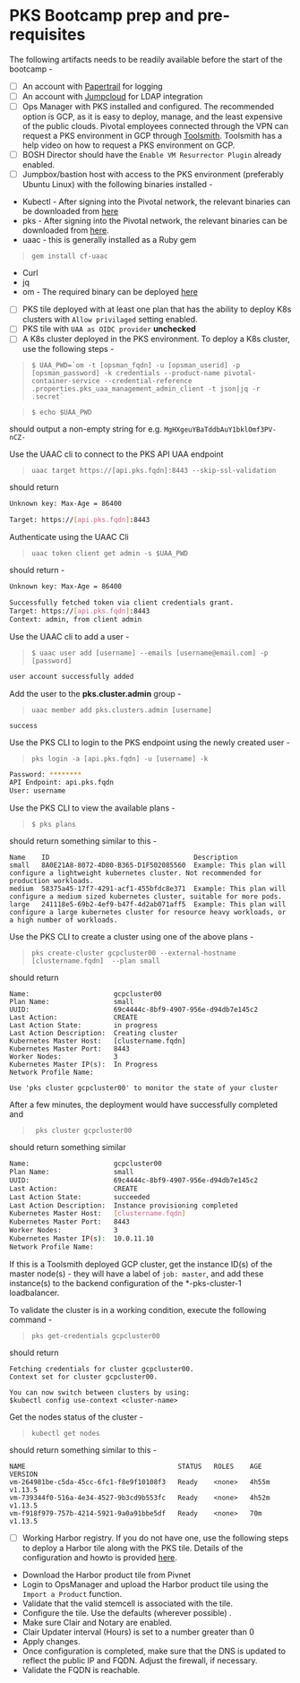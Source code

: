 
# PKS Bootcamp prep and pre-requisites 

The following artifacts needs to be readily available before the start of the bootcamp -

 - [ ] An account with [Papertrail](https://papertrailapp.com/) for logging
 - [ ] An account with [Jumpcloud](https://jumpcloud.com/signup/) for LDAP integration
 - [ ] Ops Manager with PKS installed and configured. The recommended option is GCP, as it is easy to deploy, manage, and the least expensive of the public clouds. Pivotal employees connected through the VPN can request a PKS environment in GCP through [Toolsmith](https://environments.toolsmiths.cf-app.com/home). Toolsmith has a help video on how to request a PKS environment on GCP. 
 - [ ] BOSH Director should have the `Enable VM Resurrector Plugin` already enabled.
 - [ ] Jumpbox/bastion host with access to the PKS environment (preferably Ubuntu Linux) with the following binaries installed -
 * Kubectl - After signing into the Pivotal network, the relevant binaries can be downloaded from [here](https://network.pivotal.io/products/pivotal-container-service/#/releases/386533/file_groups/1831)
 * pks - After signing into the Pivotal network, the relevant binaries can be downloaded from [here](https://network.pivotal.io/products/pivotal-container-service/#/releases/386533/file_groups/1830).
 * uaac - this is generally installed as a Ruby gem 
> `gem install cf-uaac`
 * Curl
 * jq
 * om - The required binary can be deployed [here](https://github.com/pivotal-cf/om/releases)
 
 
 - [ ] PKS tile deployed with at least one plan that has the ability to deploy K8s clusters with `Allow privilaged` setting enabled.
 - [ ] PKS tile with `UAA as OIDC provider` **unchecked**
 - [ ] A K8s cluster deployed in the PKS environment. To deploy a K8s cluster, use the following steps - 
 
>``
$ UAA_PWD=`om -t [opsman_fqdn] -u [opsman_userid] -p [opsman_password] -k credentials --product-name pivotal-container-service --credential-reference .properties.pks_uaa_management_admin_client -t json|jq -r .secret`
``

> `$ echo $UAA_PWD`

should output a non-empty string for e.g.
`MgHXgeuYBaTddbAuY1bklOmf3PV-nCZ-`

Use the UAAC cli to connect to the PKS API UAA endpoint

> `uaac target https://[api.pks.fqdn]:8443 --skip-ssl-validation`

should return 
```bash
Unknown key: Max-Age = 86400

Target: https://[api.pks.fqdn]:8443
```
Authenticate using the UAAC Cli

> `uaac token client get admin -s $UAA_PWD`

should return -
```bash
Unknown key: Max-Age = 86400

Successfully fetched token via client credentials grant.
Target: https://[api.pks.fqdn]:8443
Context: admin, from client admin
```
Use the UAAC cli to add a user -

>`$ uaac user add [username] --emails [username@email.com] -p [password]`

```bash
user account successfully added
```
Add the user to the **pks.cluster.admin** group -
> `uaac member add pks.clusters.admin [username]`

```
success
```
Use the PKS CLI to login to the PKS endpoint using the newly created user -

> `pks login -a [api.pks.fqdn] -u [username] -k`

```bash
Password: ********
API Endpoint: api.pks.fqdn
User: username
```

Use the PKS CLI to view the available plans - 

>`$ pks plans`

should return something similar to this - 
```shell
Name    ID                                    Description
small   8A0E21A8-8072-4D80-B365-D1F502085560  Example: This plan will configure a lightweight kubernetes cluster. Not recommended for production workloads.
medium  58375a45-17f7-4291-acf1-455bfdc8e371  Example: This plan will configure a medium sized kubernetes cluster, suitable for more pods.
large   241118e5-69b2-4ef9-b47f-4d2ab071aff5  Example: This plan will configure a large kubernetes cluster for resource heavy workloads, or a high number of workloads.
```

Use the PKS CLI to create a cluster using one of the above plans - 

>`pks create-cluster gcpcluster00 --external-hostname [clustername.fqdn]  --plan small`

should return 
```shell
Name:                     gcpcluster00
Plan Name:                small
UUID:                     69c4444c-8bf9-4907-956e-d94db7e145c2
Last Action:              CREATE
Last Action State:        in progress
Last Action Description:  Creating cluster
Kubernetes Master Host:   [clustername.fqdn]
Kubernetes Master Port:   8443
Worker Nodes:             3
Kubernetes Master IP(s):  In Progress
Network Profile Name:

Use 'pks cluster gcpcluster00' to monitor the state of your cluster
```

After a few minutes, the deployment would have successfully completed and 

>` pks cluster gcpcluster00`

should return something similar

```bash
Name:                     gcpcluster00
Plan Name:                small
UUID:                     69c4444c-8bf9-4907-956e-d94db7e145c2
Last Action:              CREATE
Last Action State:        succeeded
Last Action Description:  Instance provisioning completed
Kubernetes Master Host:   [clustername.fqdn]
Kubernetes Master Port:   8443
Worker Nodes:             3
Kubernetes Master IP(s):  10.0.11.10
Network Profile Name:
```

If this is a Toolsmith deployed GCP cluster, get the instance ID(s) of the master node(s) - they will have a label of `job: master`, and add these instance(s) to the backend configuration of the *-pks-cluster-1 loadbalancer.

To validate the cluster is in a working condition, execute the following command -

> `pks get-credentials gcpcluster00`

should return 

```shell
Fetching credentials for cluster gcpcluster00.
Context set for cluster gcpcluster00.

You can now switch between clusters by using:
$kubectl config use-context <cluster-name>
```

Get the nodes status of the cluster - 

> `kubectl get nodes`

should return something similar to this - 

```shell
NAME                                      STATUS   ROLES    AGE     VERSION
vm-264981be-c5da-45cc-6fc1-f8e9f10108f3   Ready    <none>   4h55m   v1.13.5
vm-739344f0-516a-4e34-4527-9b3cd9b553fc   Ready    <none>   4h52m   v1.13.5
vm-f918f979-757b-4214-5921-9a0a91bbe5df   Ready    <none>   70m     v1.13.5
```

 - [ ] Working Harbor registry. If you do not have one, use the following steps to deploy a Harbor tile along with the PKS tile. Details of the configuration and howto is provided [here](https://docs.pivotal.io/partners/vmware-harbor/installing.html).

- Download the Harbor product tile from Pivnet
- Login to OpsManager and upload the Harbor product tile using the `Import a Product` function. 
- Validate that the valid stemcell is associated with the tile.
- Configure the tile. Use the defaults (wherever possible) .
- Make sure Clair and Notary are enabled. 
-  Clair Updater interval (Hours) is set to a number greater than 0
- Apply changes. 
- Once configuration is completed, make sure that the DNS is updated to reflect the public IP and FQDN. Adjust the firewall, if necessary. 
- Validate the FQDN is reachable. 




<!--stackedit_data:
eyJoaXN0b3J5IjpbMTgyMTMyNjY3LC0xMDYxNzU1ODQzXX0=
-->